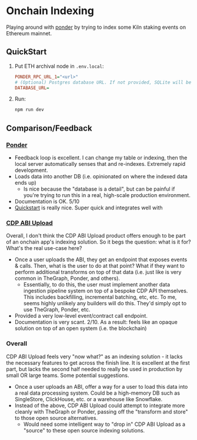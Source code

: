 # Onchain Indexing

Playing around with [ponder](https://github.com/ponder-sh/ponder) by trying to index some Kiln staking events on Ethereum mainnet.

## QuickStart

1. Put ETH archival node in `.env.local`:

    ```ini
    PONDER_RPC_URL_1="<url>"
    # (Optional) Postgres database URL. If not provided, SQLite will be used
    DATABASE_URL=
    ```

2. Run:

    ```bash
    npm run dev
    ```

## Comparison/Feedback

### [Ponder](https://github.com/ponder-sh/ponder)

* Feedback loop is excellent. I can change my table or indexing, then the local server automatically senses that and re-indexes. Extremely rapid development.
* Loads data into another DB (i.e. opinionated on where the indexed data ends up)
  * Is nice because the "database is a detail", but can be painful if you're trying to run this in a real, high-scale production environment.
* Documentation is OK. 5/10
* [Quickstart](https://ponder.sh/docs/getting-started/new-project) is really nice. Super quick and integrates well with

### [CDP ABI Upload](https://docs.cdp.coinbase.com/onchain-data/docs/smart-contract-events/overview)

Overall, I don't think the CDP ABI Upload product offers enough to be part of an onchain app's indexing solution. So it begs the question: what is it for? What's the real use-case here?

* Once a user uploads the ABI, they get an endpoint that exposes events & calls. Then, what is the user to do at that point? What if they want to perform additional transforms on top of that data (i.e. just like is very common in TheGraph, Ponder, and others).
  * Essentially, to do this, the user must implement another data ingestion pipeline system on top of a bespoke CDP API themselves. This includes backfilling, incremental batching, etc, etc. To me, seems highly unlikely any builders will do this. They'd simply opt to use TheGraph, Ponder, etc.
* Provided a very low-level event/contract call endpoint.
* Documentation is very scant. 2/10. As a result: feels like an opaque solution on top of an open system (i.e. the blockchain)

### Overall

CDP ABI Upload feels very "now what?" as an indexing solution - it lacks the necessary features to get across the finish line. It is excellent at the first part, but lacks the second half needed to really be used in production by small OR large teams. Some potential suggestions.

* Once a user uploads an ABI, offer a way for a user to load this data into a real data processing system. Could be a high-memory DB such as SingleStore, ClickHouse, etc. or a warehouse like Snowflake.
* Instead of the above, CDP ABI Upload could attempt to integrate more cleanly with TheGraph or Ponder, passing off the "transform and store" to those open source alternatives.
  * Would need some intelligent way to "drop in" CDP ABI Upload as a "source" to these open source indexing solutions.
